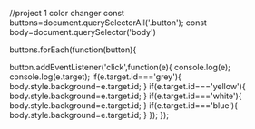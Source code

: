 //project 1
color changer
const buttons=document.querySelectorAll('.button');
const body=document.querySelector('body')

buttons.forEach(function(button){
  
  button.addEventListener('click',function(e){
    console.log(e);
    console.log(e.target);
    if(e.target.id==='grey'){
      body.style.background=e.target.id;
    }
    if(e.target.id==='yellow'){
      body.style.background=e.target.id;
    }
    if(e.target.id==='white'){
      body.style.background=e.target.id;
    }
    if(e.target.id==='blue'){
      body.style.background=e.target.id;
    }
  });
});